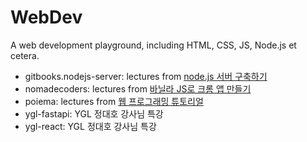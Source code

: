 # WebDev
A web development playground, including HTML, CSS, JS, Node.js et cetera.
- gitbooks.nodejs-server: lectures from [node.js 서버 구축하기](https://javafa.gitbooks.io/nodejs_server_basic/content/)
- nomadecoders: lectures from [바닐라 JS로 크롬 앱 만들기](https://nomadcoders.co/javascript-for-beginners)
- poiema: lectures from [웹 프로그래밍 튜토리얼](https://poiemaweb.com/)
- ygl-fastapi: YGL 정대호 강사님 특강
- ygl-react: YGL 정대호 강사님 특강
